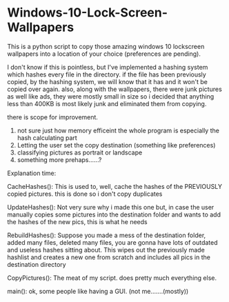 # Windows-10-Lock-Screen-Wallpapers
This is a python script to copy those amazing windows 10 lockscreen wallpapers into a location of your choice (preferences are pending).

I don't know if this is pointless, but I've implemented a hashing system which hashes every file in the directory.
if the file has been previously copied, by the hashing system, we will know that it has and it won't be copied over again.
also, along with the wallpapers, there were junk pictures as well like ads, 
they were mostly small in size so i decided that anything less than 400KB is most likely junk and eliminated them from copying.

there is scope for improvement.
1) not sure just how memory efficeint the whole program is especially the hash calculating part
2) Letting the user set the copy destination (something like preferences)
3) classifying pictures as portrait or landscape
4) something more prehaps......?

Explanation time:

CacheHashes(): This is used to, well, cache the hashes of the PREVIOUSLY copied pictures. this is done so i don't copy duplicates

UpdateHashes(): Not very sure why i made this one but, in case the user manually copies some pictures into the destination folder 
                and wants to add the hashes of the new pics, this is what he needs

RebuildHashes(): Suppose you made a mess of the destination folder, added many files, deleted many files, 
                  you are gonna have lots of outdated and useless hashes sitting about.
                  This wipes out the previously made hashlist and creates a new one from scratch and includes all pics in the destination
                  directory

CopyPictures(): The meat of my script. does pretty much everything else.

main(): ok, some people like having a GUI. (not me.......(mostly))
